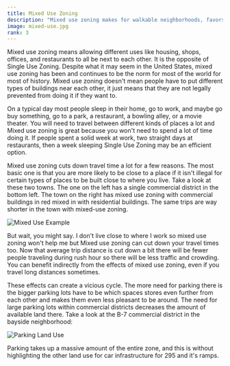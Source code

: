 ```yaml
---
title: Mixed Use Zoning
description: "Mixed use zoning makes for walkable neighborhoods, favors local businesses over large chains, fosters a sense of community, and can even help provide more revenue for the city."
image: mixed-use.jpg
rank: 3
---
```

Mixed use zoning means allowing different uses like housing, shops, offices, and restaurants to all be next to each other. It is the opposite of Single Use Zoning. Despite what it may seem in the United States, mixed use zoning has been and continues to be the norm for most of the world for most of history. Mixed use zoning doesn't mean people have to put different types of buildings near each other, it just means that they are not legally prevented from doing it if they want to.

On a typical day most people sleep in their home, go to work, and maybe go buy something, go to a park, a restaurant, a bowling alley, or a movie theater. You will need to travel between different kinds of places a lot and Mixed use zoning is great because you won't need to spend a lot of time doing it. If people spent a solid week at work, two straight days at restaurants, then a week sleeping Single Use Zoning may be an efficient option. 

Mixed use zoning cuts down travel time a lot for a few reasons. The most basic one is that you are more likely to be close to a place if it isn't illegal for certain types of places to be built close to where you live. Take a look at these two towns. The one on the left has a single commercial district in the bottom left. The town on the right has mixed use zoning with commercial buildings in red mixed in with residential buildings. The same trips are way shorter in the town with mixed-use zoning.

<p class="text-center"><img src="/mixed-use-example.png" alt="Mixed Use Example"/></p>

But wait, you might say. I don't live close to where I work so mixed use zoning won't help me but Mixed use zoning can cut down your travel times too. Now that average trip distance is cut down a bit there will be fewer people traveling during rush hour so there will be less traffic and crowding. You can benefit indirectly from the effects of mixed use zoning, even if you travel long distances sometimes.

These effects can create a vicious cycle. The more need for parking there is the bigger parking lots have to be which spaces stores even further from each other and makes them even less pleasant to be around. The need for large parking lots within commercial districts decreases the amount of available land there. Take a look at the B-7 commercial district in the bayside neighborhood:

<p class="text-center"><img src="/parking-land-new.png" alt="Parking Land Use"/></p>

Parking takes up a massive amount of the entire zone, and this is without highlighting the other land use for car infrastructure for 295 and it's ramps.

